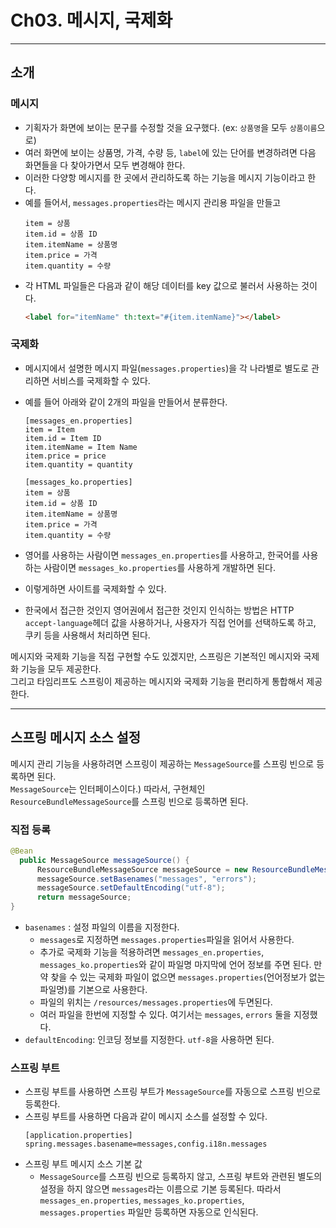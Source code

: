 # Ch03. 메시지, 국제화

---
## 소개

### 메시지
- 기획자가 화면에 보이는 문구를 수정할 것을 요구했다. (ex: `상품명`을 모두 `상품이름`으로)
- 여러 화면에 보이는 상품명, 가격, 수량 등, `label`에 있는 단어를 변경하려면 다음 화면들을 다 찾아가면서 모두 변경해야 한다.
- 이러한 다양항 메시지를 한 곳에서 관리하도록 하는 기능을 메시지 기능이라고 한다.
- 예를 들어서, `messages.properties`라는 메시지 관리용 파일을 만들고
    ```text
    item = 상품
    item.id = 상품 ID
    item.itemName = 상품명
    item.price = 가격
    item.quantity = 수량
    ```
- 각 HTML 파일들은 다음과 같이 해당 데이터를 key 값으로 불러서 사용하는 것이다.
    ```html
    <label for="itemName" th:text="#{item.itemName}"></label>
    ```

### 국제화
- 메시지에서 설명한 메시지 파일(`messages.properties`)을 각 나라별로 별도로 관리하면 서비스를 국제화할 수 있다.
- 예를 들어 아래와 같이 2개의 파일을 만들어서 분류한다.
    ```text
    [messages_en.properties]
    item = Item
    item.id = Item ID
    item.itemName = Item Name
    item.price = price
    item.quantity = quantity
    ```
      
    ```text
    [messages_ko.properties]
    item = 상품
    item.id = 상품 ID
    item.itemName = 상품명
    item.price = 가격
    item.quantity = 수량    
    ```
- 영어를 사용하는 사람이면 `messages_en.properties`를 사용하고,
한국어를 사용하는 사람이면 `messages_ko.properties`를 사용하게 개발하면 된다.
- 이렇게하면 사이트를 국제화할 수 있다.
- 한국에서 접근한 것인지 영어권에서 접근한 것인지 인식하는 방법은 HTTP `accept-language`헤더 값을 사용하거나, 
사용자가 직접 언어를 선택하도록 하고, 쿠키 등을 사용해서 처리하면 된다.

메시지와 국제화 기능을 직접 구현할 수도 있겠지만, 스프링은 기본적인 메시지와 국제화 기능을 모두 제공한다.  
그리고 타임리프도 스프링이 제공하는 메시지와 국제화 기능을 편리하게 통합해서 제공한다.


---
## 스프링 메시지 소스 설정
메시지 관리 기능을 사용하려면 스프링이 제공하는 `MessageSource`를 스프링 빈으로 등록하면 된다.  
`MessageSource`는 인터페이스이다.) 따라서, 구현체인 `ResourceBundleMessageSource`를 스프링 빈으로 등록하면 된다.

### 직접 등록
```java
@Bean
  public MessageSource messageSource() {
      ResourceBundleMessageSource messageSource = new ResourceBundleMessageSource();
      messageSource.setBasenames("messages", "errors");
      messageSource.setDefaultEncoding("utf-8");
      return messageSource;
}
```

- `basenames` : 설정 파일의 이름을 지정한다.
  - `messages`로 지정하면 `messages.properties`파일을 읽어서 사용한다.
  - 추가로 국제화 기능을 적용하려면 `messages_en.properties`, `messages_ko.properties`와 같이 파일명 마지막에 언어 정보를 주면 된다.
만약 찾을 수 있는 국제화 파일이 없으면 `messages.properties`(언어정보가 없는 파일명)를 기본으로 사용한다.
  - 파일의 위치는 `/resources/messages.properties`에 두면된다.
  - 여러 파일을 한번에 지정할 수 있다. 여기서는 `messages`, `errors` 둘을 지정했다.
- `defaultEncoding`: 인코딩 정보를 지정한다. `utf-8`을 사용하면 된다.

### 스프링 부트
- 스프링 부트를 사용하면 스프링 부트가 `MessageSource`를 자동으로 스프링 빈으로 등록한다.
- 스프링 부트를 사용하면 다음과 같이 메시지 소스를 설정할 수 있다.
    ```text
    [application.properties]
    spring.messages.basename=messages,config.i18n.messages    
    ```
- 스프링 부트 메시지 소스 기본 값
  - `MessageSource`를 스프링 빈으로 등록하지 않고, 스프링 부트와 관련된 별도의 설정을 하지 않으면 `messages`라는 이름으로 기본 등록된다.
따라서 `messages_en.properties`, `messages_ko.properties`, `messages.properties` 파일만 등록하면 자동으로 인식된다.